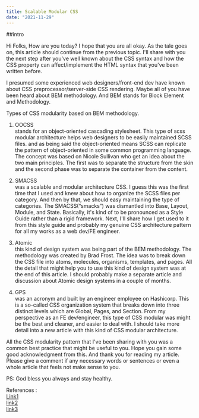 ```yaml
---
title: Scalable Modular CSS  
date: "2021-11-29"
---
```


##intro  

Hi Folks, How are you today? I hope that you are all okay. As the tale goes on, this article should continue from the previous topic. I'll share with you the next step after you've well known about the CSS syntax and how the CSS property can affect/implement the HTML syntax that you've been written before.

I presumed some experienced web designers/front-end dev have known about CSS preprocessor/server-side CSS rendering. Maybe all of you have been heard about BEM methodology. And BEM stands for Block Element and Methodology.

<!-- kinds of css modularity -->
Types of CSS modularity based on BEM methodology. 

1. OOCSS  
stands for an object-oriented cascading stylesheet. This type of scss modular architecture helps web designers to be easily maintained SCSS files. and as being said the object-oriented means SCSS can replicate the pattern of object-oriented in some common programming language. The concept was based on Nicole Sullivan who get an idea about the two main principles. The first was to separate the structure from the skin and the second phase was to separate the container from the content.

2. SMACSS  
was a scalable and modular architecture CSS. I guess this was the first time that I used and knew about how to organize the SCSS files per category. And then by that, we should easy maintaining the type of categories. The SMACSS(“smacks”) was dismantled into Base, Layout, Module, and State. Basically, it's kind of to be pronounced as a Style Guide rather than a rigid framework. Next, I'll share how I get used to it from this style guide and probably my genuine CSS architecture pattern for all my works as a web dev/FE engineer.

3. Atomic  
this kind of design system was being part of the BEM methodology. The methodology was created by Brad Frost. The idea was to break down the CSS file into atoms, molecules, organisms, templates, and pages. All the detail that might help you to use this kind of design system was at the end of this article. I should probably make a separate article and discussion about Atomic design systems in a couple of months.

4. GPS  
was an acronym and built by an engineer employee on Hashicorp. This is a so-called CSS organization system that breaks down into three distinct levels which are Global, Pages, and Section. From my perspective as an FE dev/engineer, this type of CSS modular was might be the best and cleaner, and easier to deal with. I should take more detail into a new article with this kind of CSS modular architecture.

<!-- best practice css framework -->

All the CSS modularity pattern that I've been sharing with you was a common best practice that might be useful to you. Hope you gain some good acknowledgment from this. And thank you for reading my article. Please give a comment if any necessary words or sentences or even a whole article that feels not make sense to you.

PS: God bless you always and stay healthy.

<!-- sources -->
References :  
[Link1](https://medium.com/@jescalan/bem-is-terrible-f421495d093a)  
[link2](https://code.tutsplus.com/tutorials/object-oriented-css-what-how-and-why--net-6986)  
[link3](https://atomicdesign.bradfrost.com)
